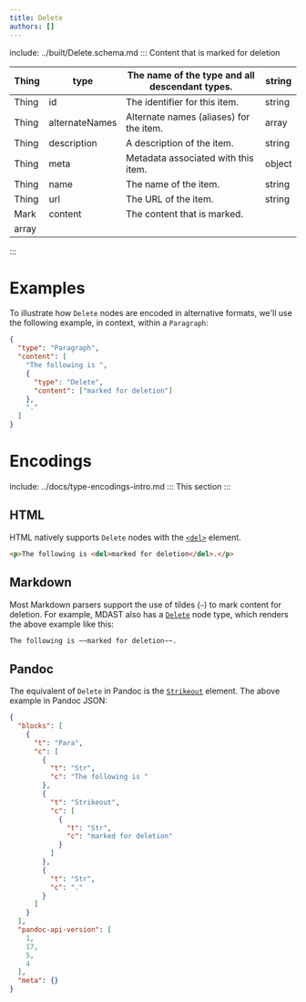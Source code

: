 ```yaml
---
title: Delete
authors: []
---
```


include: ../built/Delete.schema.md
:::
Content that is marked for deletion

| Thing | type           | The name of the type and all descendant types. | string |
| ----- | -------------- | ---------------------------------------------- | ------ |
| Thing | id             | The identifier for this item.                  | string |
| Thing | alternateNames | Alternate names (aliases) for the item.        | array  |
| Thing | description    | A description of the item.                     | string |
| Thing | meta           | Metadata associated with this item.            | object |
| Thing | name           | The name of the item.                          | string |
| Thing | url            | The URL of the item.                           | string |
| Mark  | content        | The content that is marked.                    |        |
| array |                |                                                |        |
:::

# Examples

To illustrate how `Delete` nodes are encoded in alternative formats, we'll use the following example, in context, within a `Paragraph`:

```json import=inpara
{
  "type": "Paragraph",
  "content": [
    "The following is ",
    {
      "type": "Delete",
      "content": ["marked for deletion"]
    },
    "."
  ]
}
```

# Encodings

include: ../docs/type-encodings-intro.md
:::
This section
:::

## HTML

HTML natively supports `Delete` nodes with the [`<del>`](https://developer.mozilla.org/en-US/docs/Web/HTML/Element/del) element.

```html export=inpara
<p>The following is <del>marked for deletion</del>.</p>
```

## Markdown

Most Markdown parsers support the use of tildes (`~`) to mark content for deletion. For example, MDAST also has a [`Delete`](https://github.com/syntax-tree/mdast#delete) node type, which renders the above example like this:

```md export=inpara
The following is ~~marked for deletion~~.
```

## Pandoc

The equivalent of `Delete` in Pandoc is the [`Strikeout`](https://github.com/jgm/pandoc-types/blob/1.17.5.4/Text/Pandoc/Definition.hs#L258) element. The above example in Pandoc JSON:

```json export=inpara to=pandoc
{
  "blocks": [
    {
      "t": "Para",
      "c": [
        {
          "t": "Str",
          "c": "The following is "
        },
        {
          "t": "Strikeout",
          "c": [
            {
              "t": "Str",
              "c": "marked for deletion"
            }
          ]
        },
        {
          "t": "Str",
          "c": "."
        }
      ]
    }
  ],
  "pandoc-api-version": [
    1,
    17,
    5,
    4
  ],
  "meta": {}
}
```
